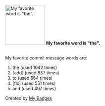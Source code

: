 <img src="https://my-badges.github.io/my-badges/favorite-word.png" alt="My favorite word is &quot;the&quot;." title="My favorite word is &quot;the&quot;." width="128">
<strong>My favorite word is &quot;the&quot;.</strong>
<br><br>

My favorite commit message words are:

1. the (used 1042 times)
2. [add] (used 837 times)
3. to (used 564 times)
4. [fix] (used 551 times)
5. and (used 497 times)


Created by <a href="https://github.com/my-badges/my-badges">My Badges</a>